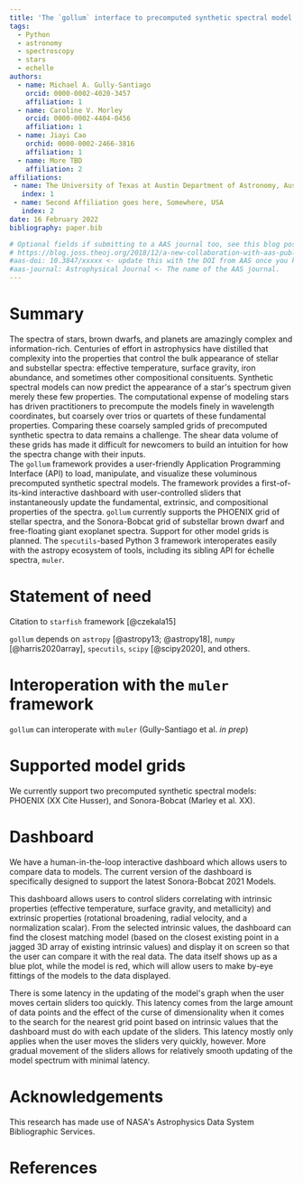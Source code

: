 ```yaml
---
title: 'The `gollum` interface to precomputed synthetic spectral model grids'
tags:
  - Python
  - astronomy
  - spectroscopy
  - stars
  - echelle
authors:
  - name: Michael A. Gully-Santiago
    orcid: 0000-0002-4020-3457
    affiliation: 1
  - name: Caroline V. Morley
    orcid: 0000-0002-4404-0456
    affiliation: 1
  - name: Jiayi Cao
    orchid: 0000-0002-2466-3816
    affiliation: 1
  - name: More TBD
    affiliation: 2
affiliations:
 - name: The University of Texas at Austin Department of Astronomy, Austin, TX, USA
   index: 1
 - name: Second Affiliation goes here, Somewhere, USA
   index: 2
date: 16 February 2022
bibliography: paper.bib

# Optional fields if submitting to a AAS journal too, see this blog post:
# https://blog.joss.theoj.org/2018/12/a-new-collaboration-with-aas-publishing
#aas-doi: 10.3847/xxxxx <- update this with the DOI from AAS once you know it.
#aas-journal: Astrophysical Journal <- The name of the AAS journal.
---
```


# Summary

The spectra of stars, brown dwarfs, and planets are amazingly complex and information-rich.  Centuries of effort in astrophysics have distilled that complexity into the properties that control the bulk appearance of stellar and substellar spectra: effective temperature, surface gravity, iron abundance, and sometimes other compositional consituents.  Synthetic spectral models can now predict the appearance of a star's spectrum given merely these few properties.  The computational expense of modeling stars has driven practitioners to precompute the models finely in wavelength coordinates, but coarsely over trios or quartets of these fundamental properties.  Comparing these coarsely sampled grids of precomputed synthetic spectra to data remains a challenge.  The shear data volume of these grids has made it difficult for newcomers to build an intuition for how the spectra change with their inputs.  
The `gollum` framework provides a user-friendly Application Programming Interface (API) to load, manipulate, and visualize these voluminous precomputed synthetic spectral models.  The framework provides a first-of-its-kind interactive dashboard with user-controlled sliders that instantaneously update the fundamental, extrinsic, and compositional properties of the spectra.  `gollum` currently supports the PHOENIX grid of stellar spectra, and the Sonora-Bobcat grid of substellar brown dwarf and free-floating giant exoplanet spectra.  Support for other model grids is planned.  The `specutils`-based Python 3 framework interoperates easily with the astropy ecosystem of tools, including its sibling API for échelle spectra, `muler`.


# Statement of need

Citation to  `starfish` framework [@czekala15]


`gollum` depends on `astropy` [@astropy13; @astropy18], `numpy` [@harris2020array], `specutils`, `scipy` [@scipy2020], and others.

# Interoperation with the `muler` framework

`gollum` can interoperate with `muler` (Gully-Santiago et al. *in prep*)

# Supported model grids

We currently support two precomputed synthetic spectral models: PHOENIX  (XX Cite Husser), and Sonora-Bobcat (Marley et al. XX).

# Dashboard

We have a human-in-the-loop interactive dashboard which allows users to compare data to models. The current version of the dashboard is specifically designed to support the latest Sonora-Bobcat 2021 Models.

This dashboard allows users to control sliders correlating with intrinsic properties (effective temperature, surface gravity, and metallicity) and extrinsic properties (rotational broadening, radial velocity, and a normalization scalar). From the selected intrinsic values, the dashboard can find the closest matching model (based on the closest existing point in a jagged 3D array of existing intrinsic values) and display it on screen so that the user can compare it with the real data. The data itself shows up as a blue plot, while the model is red, which will allow users to make by-eye fittings of the models to the data displayed.

There is some latency in the updating of the model's graph when the user moves certain sliders too quickly. This latency comes from the large amount of data points and the effect of the curse of dimensionality when it comes to the search for the nearest grid point based on intrinsic values that the dashboard must do with each update of the sliders. This latency mostly only applies when the user moves the sliders very quickly, however. More gradual movement of the sliders allows for relatively smooth updating of the model spectrum with minimal latency.

# Acknowledgements

This research has made use of NASA's Astrophysics Data System Bibliographic Services.  

# References
